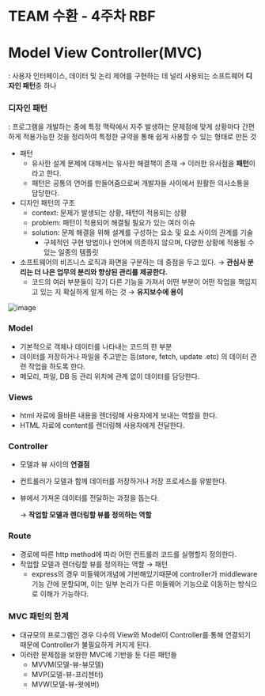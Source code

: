 # TEAM 수환 - 4주차 RBF
# Model View Controller(MVC)

: 사용자 인터페이스, 데이터 및 논리 제어를 구현하는 데 널리 사용되는 소프트웨어 **디자인 패턴**중 하나

### 디자인 패턴

: 프로그램을 개발하는 중에 특정 맥락에서 자주 발생하는 문제점에 맞게 상황마다 간편하게 적용가능한 것을 정리하여 특정한 규약을 통해 쉽게 사용할 수 있는 형태로 만든 것 

- 패턴
    - 유사한 설계 문제에 대해서는 유사한 해결책이 존재 → 이러한 유사점을 **패턴**이라고 한다.
    - 패턴은 공통의 언어를 만들어줌으로써 개발자들 사이에서 원활한 의사소통을 담당한다.
- 디자인 패턴의 구조
    - context: 문제가 발생되는 상황, 패턴이 적용되는 상황
    - problem: 패턴이 적용되어 해결될 필요가 있는 여러 이슈
    - solution: 문제 해결을 위해 설계를 구성하는 요소 및 요소 사이의 관계를 기술
        - 구체적인 구현 방법이나 언어에 의존하지 않으며, 다양한 상황에 적용될 수 있는 일종의 템플릿
- 소프트웨어의 비즈니스 로직과 화면을 구분하는 데 중점을 두고 있다. → **관심사 분리는 더 나은 업무의 분리와 향상된 관리를 제공한다.**
    - 코드의 여러 부분들이 각기 다른 기능을 가져서 어떤 부분이 어떤 작업을 책임지고 있는 지 확실하게 알게 하는 것 → **유지보수에 용이**
    

![image](https://jooncco.com/public/images/mvc-figure-1.png)

### Model

- 기본적으로 객체나 데이터를 나타내는 코드의 한 부분
- 데이터를 저장하거나 파일을 주고받는 등(store, fetch, update .etc) 의 데이터 관련 작업을 하도록 한다.
- 메모리, 파일, DB 등 관리 위치에 관계 없이 데이터를 담당한다.

### Views

- html 자료에 올바른 내용을 렌더링해 사용자에게 보내는 역할을 한다.
- HTML 자료에 content를 렌더링해 사용자에게 전달한다.

### Controller

- 모델과 뷰 사이의 **연결점**
- 컨트롤러가 모델과 함께 데이터를 저장하거나 저장 프로세스를 유발한다.
- 뷰에서 가져온 데이터를 전달하는 과정을 돕는다.
    
     → **작업할 모델과 렌더링할 뷰를 정의하는 역할**
    

### Route

- 경로에 따른 http method에 따라 어떤 컨트롤러 코드를 실행할지 정의한다.
- 작업할 모델과 렌더링할 뷰를 정의하는 역할 → 패턴
    - express의 경우 미들웨어개념에 기반해있기때문에 controller가 middleware기능 간에 분할되며, 이는 일부 논리가 다른 미들웨어 기능으로 이동하는 방식으로 이해가 가능하다.

### MVC 패턴의 한계

- 대규모의 프로그램인 경우 다수의 View와 Model이 Controller를 통해 연결되기 때문에 Controller가 불필요하게 커지게 된다.
- 이러한 문제점을 보완한 MVC에 기반을 둔 다른 패턴들
    - MVVM(모델-뷰-뷰모델)
    - MVP(모델-뷰-프리젠터)
    - MVW(모델-뷰-왓에버)